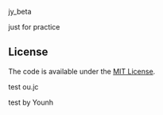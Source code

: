 jy_beta

just for practice

## License

The code is available under the [MIT License](LICENSE.md).

test ou.jc

test by Younh
